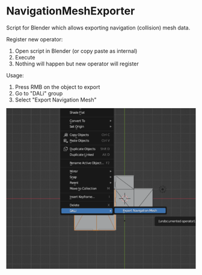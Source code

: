 NavigationMeshExporter
======================

Script for Blender which allows exporting navigation (collision) mesh data.

Register new operator:
1. Open script in Blender (or copy paste as internal)
2. Execute
3. Nothing will happen but new operator will register

Usage:

1. Press RMB on the object to export
2. Go to "DALi" group
3. Select "Export Navigation Mesh"

![Popup menu](screen.png)

